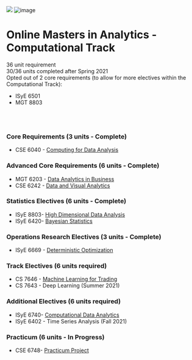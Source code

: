 ![](https://www.google.com/url?sa=i&source=images&cd=&cad=rja&uact=8&ved=2ahUKEwir3NCT84blAhXVfysKHWxiAZEQjRx6BAgBEAQ&url=%2Furl%3Fsa%3Di%26source%3Dimages%26cd%3D%26ved%3D%26url%3Dhttps%253A%252F%252Fcommons.wikimedia.org%252Fwiki%252FFile%253AGeorgia_Tech_shortened_logo.png%26psig%3DAOvVaw0gwFDaBVzImFfPZTvj_cf2%26ust%3D1570426067339709&psig=AOvVaw0gwFDaBVzImFfPZTvj_cf2&ust=1570426067339709)
![image](https://user-images.githubusercontent.com/32135867/66264716-a5ec3000-e7bf-11e9-8d3e-8fdad084669c.png)

# Online Masters in Analytics - Computational Track
36 unit requirement<br>
30/36 units completed after Spring 2021<br>
Opted out of 2 core requirements (to allow for more electives within the Computational Track):
* ISyE 6501 
* MGT 8803 
<br>
<br>

### Core Requirements (3 units - Complete) 
* CSE 6040 - [Computing for Data Analysis](https://github.com/godsylla/cse6040-computing-for-data-analysis)

### Advanced Core Requirements (6 units - Complete)
* MGT 6203 - [Data Analytics in Business](https://github.com/godsylla/mgt6203-data-analytics-in-business)
* CSE 6242 - [Data and Visual Analytics](https://github.com/godsylla/cse6242-Data-and-Visual-Analytics)

### Statistics Electives (6 units - Complete)
* ISyE 8803- [High Dimensional Data Analysis](https://github.com/godsylla/isye8803-high-dimensional-data-analysis)
* ISyE 6420- [Bayesian Statistics](https://github.com/godsylla/isye6420-bayesian-statistics)

### Operations Research Electives (3 units - Complete)
* ISyE 6669 - [Deterministic Optimization](https://github.com/godsylla/isye6669-deterministic-optimization)

### Track Electives (6 units required)
* CS 7646 - [Machine Learning for Trading](https://github.com/godsylla/cs7646-machine-learning-for-trading)
* CS 7643 - Deep Learning (Summer 2021)

### Additional Electives (6 units required)
* ISyE 6740- [Computational Data Analytics](https://github.com/godsylla/isye6740-computational-data-analytics)
* ISyE 6402 - Time Series Analysis (Fall 2021)

### Practicum (6 units - In Progress)
* CSE 6748- [Practicum Project](https://github.com/rage-against-the-machine-learning/medxoom-ml)

